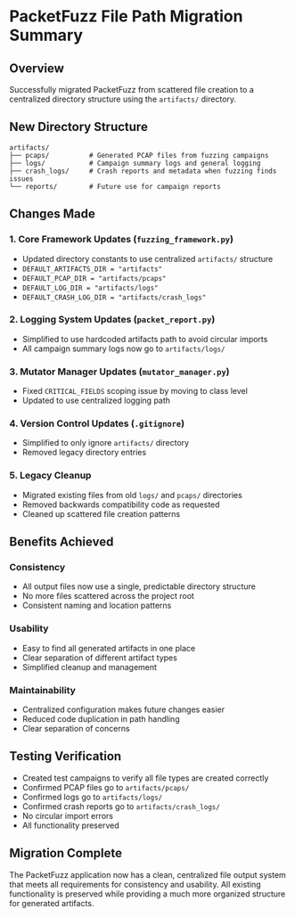# PacketFuzz File Path Migration Summary

## Overview
Successfully migrated PacketFuzz from scattered file creation to a centralized directory structure using the `artifacts/` directory.

## New Directory Structure
```
artifacts/
├── pcaps/          # Generated PCAP files from fuzzing campaigns
├── logs/           # Campaign summary logs and general logging
├── crash_logs/     # Crash reports and metadata when fuzzing finds issues
└── reports/        # Future use for campaign reports
```

## Changes Made

### 1. Core Framework Updates (`fuzzing_framework.py`)
- Updated directory constants to use centralized `artifacts/` structure
- `DEFAULT_ARTIFACTS_DIR = "artifacts"`
- `DEFAULT_PCAP_DIR = "artifacts/pcaps"`
- `DEFAULT_LOG_DIR = "artifacts/logs"`
- `DEFAULT_CRASH_LOG_DIR = "artifacts/crash_logs"`

### 2. Logging System Updates (`packet_report.py`)
- Simplified to use hardcoded artifacts path to avoid circular imports
- All campaign summary logs now go to `artifacts/logs/`

### 3. Mutator Manager Updates (`mutator_manager.py`)
- Fixed `CRITICAL_FIELDS` scoping issue by moving to class level
- Updated to use centralized logging path

### 4. Version Control Updates (`.gitignore`)
- Simplified to only ignore `artifacts/` directory
- Removed legacy directory entries

### 5. Legacy Cleanup
- Migrated existing files from old `logs/` and `pcaps/` directories
- Removed backwards compatibility code as requested
- Cleaned up scattered file creation patterns

## Benefits Achieved

### Consistency
- All output files now use a single, predictable directory structure
- No more files scattered across the project root
- Consistent naming and location patterns

### Usability
- Easy to find all generated artifacts in one place
- Clear separation of different artifact types
- Simplified cleanup and management

### Maintainability
- Centralized configuration makes future changes easier
- Reduced code duplication in path handling
- Clear separation of concerns

## Testing Verification
- Created test campaigns to verify all file types are created correctly
- Confirmed PCAP files go to `artifacts/pcaps/`
- Confirmed logs go to `artifacts/logs/`
- Confirmed crash reports go to `artifacts/crash_logs/`
- No circular import errors
- All functionality preserved

## Migration Complete
The PacketFuzz application now has a clean, centralized file output system that meets all requirements for consistency and usability. All existing functionality is preserved while providing a much more organized structure for generated artifacts.

